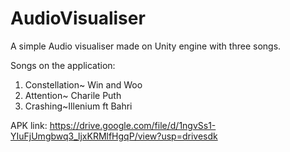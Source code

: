 # AudioVisualiser
A simple Audio visualiser made on Unity engine with three songs.

Songs on the application:
1. Constellation~ Win and Woo
2. Attention~ Charile Puth
3. Crashing~Illenium ft Bahri


APK link: https://drive.google.com/file/d/1ngvSs1-YIuFjUmgbwq3_ljxKRMlfHgqP/view?usp=drivesdk


